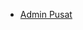 - [Admin Pusat](/ "Zawa Documentation - Admin Pusat")
<!-- - [Commands & Paths](/336fc74be99f31a1b31a979721b38bf3.md "Zawa Documentation - Tim QC")
- [Variables](/variables.md)
- [Operators](/operators.md)
- [Branching](/branching.md)
- [Loops & Iterables](/loops.md)
- [Functions](/functions.md)
- [Conventions](/conventions.md)
- [Interpreters](/interpreters.md)
- [Formal Grammar](/formal-grammar.md) -->
